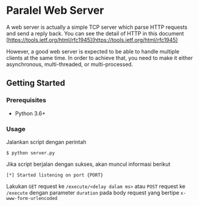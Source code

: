 # Paralel Web Server

A web server is actually a simple TCP server which parse HTTP requests and send a reply back. You can see the detail of HTTP in this document [https://tools.ietf.org/html/rfc1945](https://tools.ietf.org/html/rfc1945)

However, a good web server is expected to be able to handle multiple clients at the same time. In order to achieve that, you need to make it either asynchronous, multi-threaded, or multi-processed.

## Getting Started

### Prerequisites

- Python 3.6+

### Usage

Jalankan script dengan perintah

```
$ python server.py
```

Jika script berjalan dengan sukses, akan muncul informasi berikut

```
[*] Started listening on port {PORT}
```

Lakukan `GET` request ke `/execute/<delay dalam ms>` atau `POST` request ke `/execute` dengan parameter `duration` pada body request yang bertipe `x-www-form-urlencoded`
